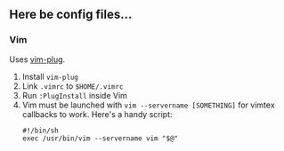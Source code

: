 Here be config files...
-----------------------

### Vim

Uses [vim-plug](https://github.com/junegunn/vim-plug).

1. Install `vim-plug`
1. Link `.vimrc` to `$HOME/.vimrc`
1. Run `:PlugInstall` inside Vim
1. Vim must be launched with `vim --servername [SOMETHING]` for vimtex callbacks to work. Here's a handy script:
   ```
   #!/bin/sh
   exec /usr/bin/vim --servername vim "$@"
   ```
